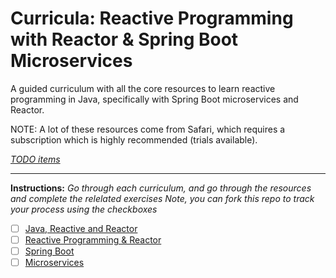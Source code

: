 # Curricula: Reactive Programming with Reactor & Spring Boot Microservices

A guided curriculum with all the core resources to learn reactive programming in Java, specifically with Spring Boot microservices and Reactor.

NOTE: A lot of these resources come from Safari, which requires a subscription which is highly recommended (trials available).

*[TODO items](todo.md)*

--- 

**Instructions:** *Go through each curriculum, and go through the resources and complete the relelated exercises Note, you can fork this repo to track your process using the checkboxes*

* [ ] [Java, Reactive and Reactor](curric-java.md)
* [ ] [Reactive Programming & Reactor](curric-java#Reactive-and-Reactor.md)
* [ ] [Spring Boot](curric-microservices-with-spring-boot.md)
* [ ] [Microservices](curric-spring-boot-microservices.md)
